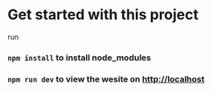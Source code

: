 # Get started with this project

run 
### `npm install` to install node_modules
### `npm run dev` to view the wesite on [http://localhost](http://localhost:5173/)
